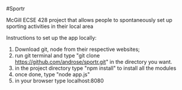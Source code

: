 #Sportr

McGill ECSE 428 project that allows people to spontaneously set up sporting activities in their local area

Instructions to set up the app locally:
1. Download git, node from their respective websites;
2. run git terminal and type "git clone https://github.com/androse/sportr.git" in the directory you want.
3. in the project directory type "npm install" to install all the modules
4. once done, type "node app.js"
5. in your browser type localhost:8080
